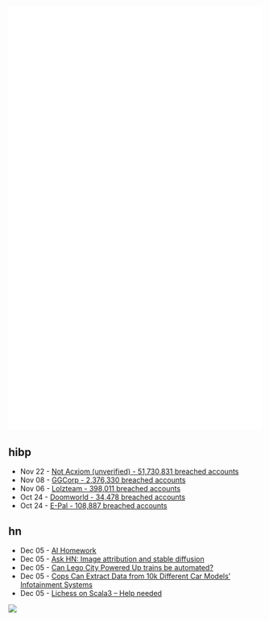 ![Metrics](https://raw.githubusercontent.com/phixion/phixion/master/metrics.svg)

## hibp

<!--
for https://github.com/phixion/phixion/blob/main/.github/workflows/feeds.yml
-->
<!--START_SECTION:haveibeenpwnd-->
- Nov 22 - [Not Acxiom (unverified) - 51,730,831 breached accounts](https://haveibeenpwned.com/PwnedWebsites#NotAcxiom)
- Nov 08 - [GGCorp - 2,376,330 breached accounts](https://haveibeenpwned.com/PwnedWebsites#GGCorp)
- Nov 06 - [Lolzteam - 398,011 breached accounts](https://haveibeenpwned.com/PwnedWebsites#Lolzteam)
- Oct 24 - [Doomworld - 34,478 breached accounts](https://haveibeenpwned.com/PwnedWebsites#Doomworld)
- Oct 24 - [E-Pal - 108,887 breached accounts](https://haveibeenpwned.com/PwnedWebsites#EPal)
<!--END_SECTION:haveibeenpwnd-->

## hn

<!--
for https://github.com/phixion/phixion/blob/main/.github/workflows/feeds.yml
-->
<!--START_SECTION:hn-->
- Dec 05 - [AI Homework](https://stratechery.com/2022/ai-homework/)
- Dec 05 - [Ask HN: Image attribution and stable diffusion](https://news.ycombinator.com/item?id=33866466)
- Dec 05 - [Can Lego City Powered Up trains be automated?](https://bricks.stackexchange.com/questions/17587/can-lego-city-powered-up-trains-be-automated)
- Dec 05 - [Cops Can Extract Data from 10k Different Car Models’ Infotainment Systems](https://www.forbes.com/sites/thomasbrewster/2022/12/01/10000-cars-can-be-data-raided-by-police-ice-cbp-love-it/)
- Dec 05 - [Lichess on Scala3 – Help needed](https://lichess.org/@/thibault/blog/lichess-on-scala3-help-needed/2bpotLb0)
<!--END_SECTION:hn-->

<!--
for https://yhype.me
-->
![](https://hit.yhype.me/github/profile?user_id=13013670)
